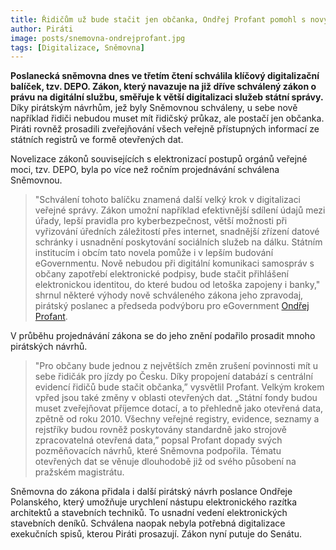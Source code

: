 ```yaml
---
title: Řidičům už bude stačit jen občanka, Ondřej Profant pomohl s novým digitalizačním zákonem
author: Piráti
image: posts/snemovna-ondrejprofant.jpg
tags: [Digitalizace, Sněmovna]
---
```


**Poslanecká sněmovna dnes ve třetím čtení schválila klíčový digitalizační balíček, tzv. DEPO. Zákon, který navazuje na již dříve schválený zákon o právu na digitální službu, směřuje k větší digitalizaci služeb státní správy.** Díky pirátským návrhům, jež byly Sněmovnou schváleny, u sebe nově například řidiči nebudou muset mít řidičský průkaz, ale postačí jen občanka. Piráti rovněž prosadili zveřejňování všech veřejně přístupných informací ze státních registrů ve formě otevřených dat.

Novelizace zákonů souvisejících s elektronizací postupů orgánů veřejné moci, tzv. DEPO, byla po více než ročním projednávání schválena Sněmovnou. 

> "Schválení tohoto balíčku znamená další velký krok v digitalizaci veřejné správy. Zákon umožní například efektivnější sdílení údajů mezi úřady, lepší pravidla pro kyberbezpečnost, větší možnosti při vyřizování úředních záležitostí přes internet, snadnější zřízení datové schránky i usnadnění poskytování sociálních služeb na dálku. Státním institucím i obcím tato novela pomůže i v lepším budování eGovernmentu. Nově nebudou při digitální komunikaci samospráv s občany zapotřebí elektronické podpisy, bude stačit přihlášení elektronickou identitou, do které budou od letoška zapojeny i banky," shrnul některé výhody nově schváleného zákona jeho zpravodaj, pirátský poslanec a předseda podvýboru pro eGovernment [Ondřej Profant](https://praha8.pirati.cz/lide/ondrej-profant.html).

V průběhu projednávání zákona se do jeho znění podařilo prosadit mnoho pirátských návrhů. 

> "Pro občany bude jednou z největších změn zrušení povinnosti mít u sebe řidičák pro jízdy po Česku. Díky propojení databází s centrální evidencí řidičů bude stačit občanka,” vysvětlil Profant. Velkým krokem vpřed jsou také změny v oblasti otevřených dat. „Státní fondy budou muset zveřejňovat příjemce dotací, a to přehledně jako otevřená data, zpětně od roku 2010. Všechny veřejné registry, evidence, seznamy a rejstříky budou rovněž poskytovány standardně jako strojově zpracovatelná otevřená data,” popsal Profant dopady svých pozměňovacích návrhů, které Sněmovna podpořila. Tématu otevřených dat se věnuje dlouhodobě již od svého působení na pražském magistrátu.

Sněmovna do zákona přidala i další pirátský návrh poslance Ondřeje Polanského, který umožňuje urychlení nástupu elektronického razítka architektů a stavebních techniků. To usnadní vedení elektronických stavebních deníků. Schválena naopak nebyla potřebná digitalizace exekučních spisů, kterou Piráti prosazují. Zákon nyní putuje do Senátu.
